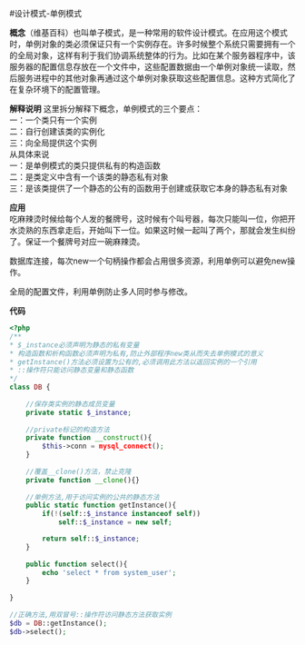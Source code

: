 #设计模式-单例模式

**概念**（维基百科）也叫单子模式，是一种常用的软件设计模式。在应用这个模式时，单例对象的类必须保证只有一个实例存在。许多时候整个系统只需要拥有一个的全局对象，这样有利于我们协调系统整体的行为。比如在某个服务器程序中，该服务器的配置信息存放在一个文件中，这些配置数据由一个单例对象统一读取，然后服务进程中的其他对象再通过这个单例对象获取这些配置信息。这种方式简化了在复杂环境下的配置管理。

**解释说明** 
这里拆分解释下概念，单例模式的三个要点：<br />
一：一个类只有一个实例<br />
二：自行创建该类的实例化<br />
三：向全局提供这个实例<br />
从具体来说<br />
一：是单例模式的类只提供私有的构造函数<br />
二：是类定义中含有一个该类的静态私有对象<br />
三：是该类提供了一个静态的公有的函数用于创建或获取它本身的静态私有对象<br />

**应用**<br/>
吃麻辣烫时候给每个人发的餐牌号，这时候有个叫号器，每次只能叫一位，你把开水烫熟的东西拿走后，开始叫下一位。如果这时候一起叫了两个，那就会发生纠纷了。保证一个餐牌号对应一碗麻辣烫。

数据库连接，每次new一个句柄操作都会占用很多资源，利用单例可以避免new操作。

全局的配置文件，利用单例防止多人同时参与修改。

**代码**

```php
<?php
/**
* $_instance必须声明为静态的私有变量
* 构造函数和析构函数必须声明为私有,防止外部程序new类从而失去单例模式的意义
* getInstance()方法必须设置为公有的,必须调用此方法以返回实例的一个引用
* ::操作符只能访问静态变量和静态函数
*/
class DB {
 
	//保存类实例的静态成员变量
	private static $_instance;
 
	//private标记的构造方法
	private function __construct(){
		$this->conn = mysql_connect();
	}
 
	//覆盖__clone()方法，禁止克隆
	private function __clone(){}
 
	//单例方法,用于访问实例的公共的静态方法
	public static function getInstance(){
		if(!(self::$_instance instanceof self))
			self::$_instance = new self;

		return self::$_instance;
	}
 
	public function select(){
		echo 'select * from system_user';
	}
 
}
 
//正确方法,用双冒号::操作符访问静态方法获取实例
$db = DB::getInstance();
$db->select();
```
